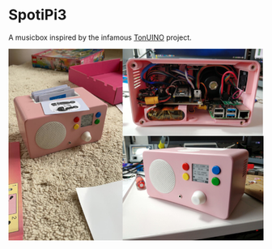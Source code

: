 # SpotiPi3
A musicbox inspired by the infamous [TonUINO](https://www.voss.earth/tonuino/) project.

![](images/spotipi3.png)
